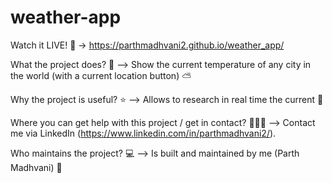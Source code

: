 # weather-app

Watch it LIVE! 🎉 -> https://parthmadhvani2.github.io/weather_app/

What the project does? 🤔 --> Show the current temperature of any city in the world (with a current location button) ⛅

Why the project is useful? ⭐ --> Allows to research in real time the current 🎉

Where you can get help with this project / get in contact? 🙋‍♀️💌 --> Contact me via LinkedIn (https://www.linkedin.com/in/parthmadhvani2/).

Who maintains the project? 💻 --> Is built and maintained by me (Parth Madhvani) 👋
